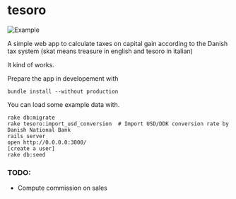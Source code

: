 tesoro
======

![Example](http://f.cl.ly/items/002R0d1u0D332h3p0R03/Screen%20Shot%202014-12-17%20at%2009.27.13.png)

A simple web app to calculate taxes on capital gain according to the Danish tax system (skat means treasure in english and tesoro in italian)

It kind of works.

Prepare the app in developement with
```
bundle install --without production
```

You can load some example data with.

```
rake db:migrate
rake tesoro:import_usd_conversion  # Import USD/DDK conversion rate by Danish National Bank
rails server
open http://0.0.0.0:3000/
[create a user]
rake db:seed
```

### TODO:
- Compute commission on sales
